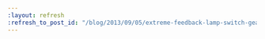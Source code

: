 ```yaml
---
:layout: refresh
:refresh_to_post_id: "/blog/2013/09/05/extreme-feedback-lamp-switch-gear-style"
---
```

